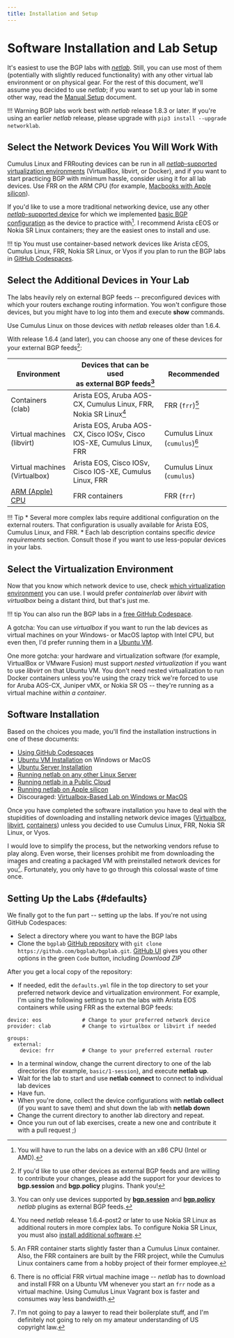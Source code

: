 ```yaml
---
title: Installation and Setup
---
```

# Software Installation and Lab Setup

It's easiest to use the BGP labs with _[netlab](https://netlab.tools/)_. Still, you can use most of them (potentially with slightly reduced functionality) with any other virtual lab environment or on physical gear. For the rest of this document, we'll assume you decided to use _netlab_; if you want to set up your lab in some other way, read the [Manual Setup](external/index.md) document.

!!! Warning
    BGP labs work best with _netlab_ release 1.8.3 or later. If you're using an earlier _netlab_ release, please upgrade with `pip3 install --upgrade networklab`.

## Select the Network Devices You Will Work With

Cumulus Linux and FRRouting devices can be run in all [_netlab_-supported virtualization environments](https://netlab.tools/providers/) (VirtualBox, libvirt, or Docker), and if you want to start practicing BGP with minimum hassle, consider using it for all lab devices. Use FRR on the ARM CPU (for example, [Macbooks with Apple silicon](https://blog.ipspace.net/2024/03/netlab-bgp-apple-silicon.html)).

If you'd like to use a more traditional networking device, use any other [_netlab_-supported device](https://netlab.tools/platforms/) for which we implemented [basic BGP configuration](https://netlab.tools/module/bgp/#platform-support) as the device to practice with[^x86]. I recommend Arista cEOS or Nokia SR Linux containers; they are the easiest ones to install and use.

!!! tip
    You must use container-based network devices like Arista cEOS, Cumulus Linux, FRR, Nokia SR Linux, or Vyos if you plan to run the BGP labs in [GitHub Codespaces](4-codespaces.md). 

[^x86]: You will have to run the labs on a device with an x86 CPU (Intel or AMD).

## Select the Additional Devices in Your Lab

The labs heavily rely on external BGP feeds -- preconfigured devices with which your routers exchange routing information. You won't configure those devices, but you might have to log into them and execute **show** commands.

Use Cumulus Linux on those devices with _netlab_ releases older than 1.6.4.

With release 1.6.4 (and later), you can choose any one of these devices for your external BGP feeds[^OPL]:

| Environment | Devices that can be used<br>as external BGP feeds[^XF] | Recommended |
|-------------------|--------------------------------|-----|
| Containers (clab) | Arista EOS, Aruba AOS-CX, Cumulus Linux, FRR, Nokia SR Linux[^R164] | FRR (`frr`)[^FSF] |
| Virtual machines (libvirt) | Arista EOS, Aruba AOS-CX, Cisco IOSv, Cisco IOS-XE, Cumulus Linux, FRR | Cumulus Linux (`cumulus`)[^CSF] |
| Virtual machines (Virtualbox) | Arista EOS, Cisco IOSv, Cisco IOS-XE, Cumulus Linux, FRR | Cumulus Linux (`cumulus`) |
| [ARM (Apple) CPU](https://blog.ipspace.net/2024/03/netlab-bgp-apple-silicon.html) | FRR containers | FRR (`frr`) |

!!! Tip
    * Several more complex labs require additional configuration on the external routers. That configuration is usually available for Arista EOS, Cumulus Linux, and FRR.
    * Each lab description contains specific *device requirements* section. Consult those if you want to use less-popular devices in your labs.

[^XF]: You can only use devices supported by **[bgp.session](https://netlab.tools/plugins/bgp.session/)** and **[bgp.policy](https://netlab.tools/plugins/bgp.policy/)** _netlab_ plugins as external BGP feeds.

[^R164]: You need _netlab_ release 1.6.4-post2 or later to use Nokia SR Linux as additional routers in more complex labs. To configure Nokia SR Linux, you must also [install additional software](https://netlab.tools/caveats/#caveats-srlinux).

[^OPL]: If you'd like to use other devices as external BGP feeds and are willing to contribute your changes, please add the support for your devices to **bgp.session** and **bgp.policy** plugins. Thank you!

[^FSF]: An FRR container starts slightly faster than a Cumulus Linux container. Also, the FRR containers are built by the FRR project, while the Cumulus Linux containers came from a hobby project of their former employee.

[^CSF]: There is no official FRR virtual machine image -- _netlab_ has to download and install FRR on a Ubuntu VM whenever you start an `frr` node as a virtual machine. Using Cumulus Linux Vagrant box is faster and consumes way less bandwidth.

## Select the Virtualization Environment

Now that you know which network device to use, check [which virtualization environment](https://netlab.tools/platforms/#supported-virtualization-providers) you can use. I would prefer _containerlab_ over _libvirt_ with _virtualbox_ being a distant third, but that's just me.

!!! tip
    You can also run the BGP labs in a [free GitHub Codespace](4-codespaces.md).

A gotcha: You can use _virtualbox_ if you want to run the lab devices as virtual machines on your Windows- or MacOS laptop with Intel CPU, but even then, I'd prefer running them in a [Ubuntu VM](https://netlab.tools/install/ubuntu-vm/).

One more gotcha: your hardware and virtualization software (for example, VirtualBox or VMware Fusion) must support _nested virtualization_ if you want to use _libvirt_ on that Ubuntu VM. You don't need nested virtualization to run Docker containers unless you're using the crazy trick we're forced to use for Aruba AOS-CX, Juniper vMX, or Nokia SR OS -- they're running as a virtual machine _within a container_.

## Software Installation

Based on the choices you made, you'll find the installation instructions in one of these documents:

* [Using GitHub Codespaces](4-codespaces.md)
* [Ubuntu VM Installation](https://netlab.tools/install/ubuntu-vm/) on Windows or MacOS
* [Ubuntu Server Installation](https://netlab.tools/install/ubuntu/)
* [Running netlab on any other Linux Server](https://netlab.tools/install/linux/)
* [Running netlab in a Public Cloud](https://netlab.tools/install/cloud/)
* [Running netlab on Apple silicon](https://blog.ipspace.net/2024/03/netlab-bgp-apple-silicon.html)
* Discouraged: [Virtualbox-Based Lab on Windows or MacOS](https://netlab.tools/labs/virtualbox/)

Once you have completed the software installation you have to deal with the stupidities of downloading and installing network device images ([Virtualbox](https://netlab.tools/labs/virtualbox/), [libvirt](https://netlab.tools/labs/libvirt/#vagrant-boxes), [containers](https://netlab.tools/labs/clab/#container-images)) unless you decided to use Cumulus Linux, FRR, Nokia SR Linux, or Vyos.

I would love to simplify the process, but the networking vendors refuse to play along. Even worse,  their licenses prohibit me from downloading the images and creating a packaged VM with preinstalled network devices for you[^NPAL]. Fortunately, you only have to go through this colossal waste of time once.

[^NPAL]: I'm not going to pay a lawyer to read their boilerplate stuff, and I'm definitely not going to rely on my amateur understanding of US copyright law.

## Setting Up the Labs {#defaults}

We finally got to the fun part -- setting up the labs. If you're not using GitHub Codespaces:

* Select a directory where you want to have the BGP labs
* Clone the `bgplab` [GitHub repository](https://github.com/bgplab/bgplab) with `git clone https://github.com/bgplab/bgplab.git`. [GitHub UI](https://github.com/bgplab/bgplab) gives you other options in the green `Code` button, including _Download ZIP_

After you get a local copy of the repository:

* If needed, edit the `defaults.yml` file in the top directory to set your preferred network device and virtualization environment. For example, I'm using the following settings to run the labs with Arista EOS containers while using FRR as the external BGP feeds:

```
device: eos             # Change to your preferred network device
provider: clab          # Change to virtualbox or libvirt if needed

groups:
  external:
    device: frr         # Change to your preferred external router
```

* In a terminal window, change the current directory to one of the lab directories (for example, `basic/1-session`), and execute **netlab up**.
* Wait for the lab to start and use **netlab connect** to connect to individual lab devices
* Have fun.
* When you're done, collect the device configurations with **netlab collect** (if you want to save them) and shut down the lab with **netlab down**
* Change the current directory to another lab directory and repeat.
* Once you run out of lab exercises, create a new one and contribute it with a pull request ;)
